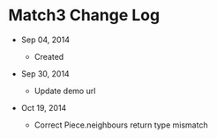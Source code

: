 # Match3 Change Log

* Sep 04, 2014
    * Created
    
* Sep 30, 2014
    * Update demo url

* Oct 19, 2014
    * Correct Piece.neighbours return type mismatch